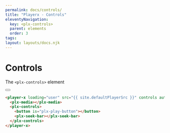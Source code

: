 ```yaml
---
permalink: docs/controls/
title: "Playerx - Controls"
eleventyNavigation:
  key: <plx-controls>
  parent: elements
  order: 3
tags:
layout: layouts/docs.njk
---
```


# Controls

The `<plx-controls>` element 

<div class="md:w-4/5 relative bg-black">
  <player-x loading="user" src="{{ site.defaultPlayerSrc }}" controls autoplay>
    <plx-media></plx-media>
    <plx-controls>
      <button is="plx-play-button"></button>
      <plx-seek-bar></plx-seek-bar>
    </plx-controls>
  </player-x>
</div>

```html
<player-x loading="user" src="{{ site.defaultPlayerSrc }}" controls autoplay>
  <plx-media></plx-media>
  <plx-controls>
    <button is="plx-play-button"></button>
    <plx-seek-bar></plx-seek-bar>
  </plx-controls>
</player-x>
```
